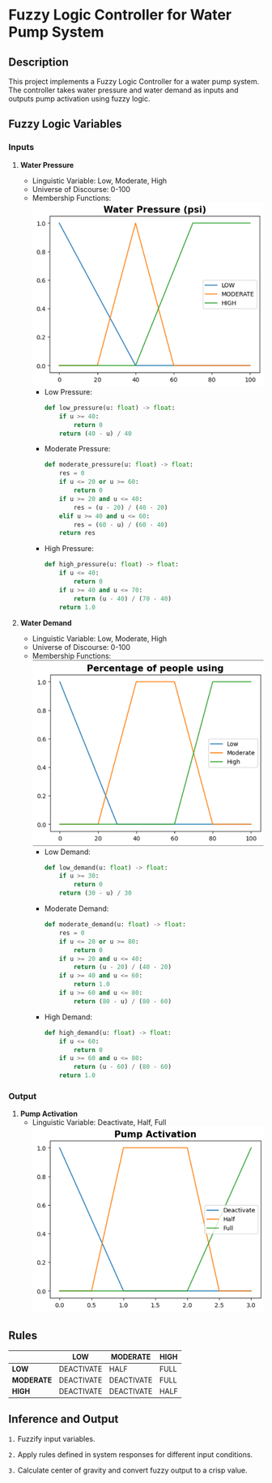# Fuzzy Logic Controller for Water Pump System

## Description
This project implements a Fuzzy Logic Controller for a water pump system. The controller takes water pressure and water demand as inputs and outputs pump activation using fuzzy logic.

## Fuzzy Logic Variables

### Inputs
1. **Water Pressure**
   - Linguistic Variable: Low, Moderate, High
   - Universe of Discourse: 0-100
   - Membership Functions:
     ![Alt Text](./images/pressure.png)
     - Low Pressure:
       ```python
       def low_pressure(u: float) -> float:
           if u >= 40:
               return 0
           return (40 - u) / 40
       ```
     - Moderate Pressure:
       ```python
       def moderate_pressure(u: float) -> float:
           res = 0
           if u <= 20 or u >= 60:
               return 0
           if u >= 20 and u <= 40:
               res = (u - 20) / (40 - 20)
           elif u >= 40 and u <= 60:
               res = (60 - u) / (60 - 40)
           return res
       ```
     - High Pressure:
       ```python
       def high_pressure(u: float) -> float:
           if u <= 40:
               return 0
           if u >= 40 and u <= 70:
               return (u - 40) / (70 - 40)
           return 1.0
       ```

2. **Water Demand**
   - Linguistic Variable: Low, Moderate, High
   - Universe of Discourse: 0-100
   - Membership Functions:
     ![Alt Text](./images/demand.png)
     - Low Demand:
       ```python
       def low_demand(u: float) -> float:
           if u >= 30:
               return 0
           return (30 - u) / 30
       ```
     - Moderate Demand:
       ```python
       def moderate_demand(u: float) -> float:
           res = 0
           if u <= 20 or u >= 80:
               return 0
           if u >= 20 and u <= 40:
               return (u - 20) / (40 - 20)
           if u >= 40 and u <= 60:
               return 1.0
           if u >= 60 and u <= 80:
               return (80 - u) / (80 - 60)
       ```
     - High Demand:
       ```python
       def high_demand(u: float) -> float:
           if u <= 60:
               return 0
           if u >= 60 and u <= 80:
               return (u - 60) / (80 - 60)
           return 1.0
       ```

### Output
1. **Pump Activation**
   - Linguistic Variable: Deactivate, Half, Full
     ![Alt Text](./images/activation.png)

## Rules

|         | LOW        | MODERATE   | HIGH       |
| ------- | ---------- | ---------- | ---------- |
| **LOW** | DEACTIVATE | HALF       | FULL       |
| **MODERATE** | DEACTIVATE | DEACTIVATE | FULL   |
| **HIGH** | DEACTIVATE | DEACTIVATE | HALF      |

## Inference and Output

`1.` Fuzzify input variables.

`2.` Apply rules defined in system responses for different input conditions.

`3.` Calculate center of gravity and convert fuzzy output to a crisp value.
